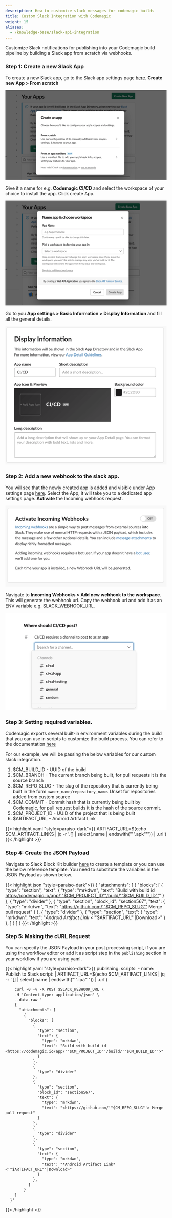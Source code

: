 ```yaml
---
description: How to customize slack messages for codemagic builds
title: Custom Slack Integration with Codemagic
weight: 15
aliases:
  - /knowledge-base/slack-api-integration
---
```


Customize Slack notifications for publishing into your Codemagic build pipeline by building a Slack app from scratch via webhooks.

### Step 1: Create a new Slack App

To create a new Slack app, go to the Slack app settings page [here](https://api.slack.com/apps). **Create new App > From scratch**

![Start from scratch](../uploads/choose-scratch-option.png)

Give it a name for e.g. **Codemagic CI/CD** and select the workspace of your choice to install the app.
Click create App.

![Create a new slack app](../uploads/create-new-slack-app.png)

Go to you **App settings > Basic Information > Display Information** and fill all the general details.

![Create a new slack app](../uploads/general-info.png)

### Step 2: Add a new webhook to the slack app.

You will see that the newly created app is added and visible under App settings page [here](https://api.slack.com/apps). Select the App, it will take you to a dedicated app settings page. **Activate** the Incoming webhook request.

![Create a new slack app](../uploads/incoming-webhooks.png)

Navigate to **Incoming Webhooks > Add new webhook to the workspace**. This will generate the webhook url. Copy the webhook url and add it as an ENV variable e.g. SLACK_WEBHOOK_URL.

![Create a new slack app](../uploads/webhooks-permission.png)

### Step 3: Setting required variables.

Codemagic exports several built-in environment variables during the build that you can use in scripts to customize the build process. You can refer to the documentation [here](../variables/environment-variables/)

For our example, we will be passing the below variables for our custom slack integration.

1. $CM_BUILD_ID - UUID of the build
2. $CM_BRANCH - The current branch being built, for pull requests it is the source branch
3. $CM_REPO_SLUG - The slug of the repository that is currently being built in the form `owner_name/repository_name`. Unset for repositories added from custom source
4. $CM_COMMIT - Commit hash that is currently being built by Codemagic, for pull request builds it is the hash of the source commit.
5. $CM_PROJECT_ID - UUID of the project that is being built
6. $ARTIFACT_URL - Android Artifact Link

{{< highlight yaml "style=paraiso-dark">}}
ARTIFACT_URL=$(echo $CM_ARTIFACT_LINKS | jq -r '.[] | select(.name | endswith("'".apk"'")) | .url')
{{< /highlight >}}

### Step 4: Create the JSON Payload

Navigate to Slack Block Kit builder [here](https://app.slack.com/block-kit-builder) to create a template or you can use the below reference template. You need to substitute the variables in the JSON Payload as shown below.

{{< highlight json "style=paraiso-dark">}}
{
  "attachments": [
    {
      "blocks": [
        {
          "type": "section",
          "text": {
            "type": "mrkdwn",
            "text": "Build with build id <https://codemagic.io/app/'"$CM_PROJECT_ID"'/build/'"$CM_BUILD_ID"'>"
          }
        },
        {
          "type": "divider"
        },
        {
          "type": "section",
          "block_id": "section567",
          "text": {
            "type": "mrkdwn",
            "text": "<https://github.com/'"$CM_REPO_SLUG"'> Merge pull request"
          }
        },
        {
          "type": "divider"
        },
        {
          "type": "section",
          "text": {
            "type": "mrkdwn",
            "text": "*Android Artifact Link* <'"$ARTIFACT_URL"'|Download>"
          }
        },
      ]
    }
  ]
}
{{< /highlight >}}

### Step 5: Making the cURL Request

You can specify the JSON Payload in your post processing script, if you are using the workflow editor or add it as script step in the `publishing` section in your workflow if you are using yaml.

{{< highlight yaml "style=paraiso-dark">}}
publishing:
  scripts: 
    - name: Publish to Slack
      script: | 
        ARTIFACT_URL=$(echo $CM_ARTIFACT_LINKS | jq -r '.[] | select(.name | endswith("'".ipa"'")) | .url')
        
        curl -0 -v -X POST $SLACK_WEBHOOK_URL \
        -H 'Content-type: application/json' \
        --data-raw '
        {
          "attachments": [
            {
              "blocks": [
                {
                  "type": "section",
                  "text": {
                    "type": "mrkdwn",
                    "text": "Build with build id <https://codemagic.io/app/'"$CM_PROJECT_ID"'/build/'"$CM_BUILD_ID"'>"
                  }
                },
                {
                  "type": "divider"
                },
                {
                  "type": "section",
                  "block_id": "section567",
                  "text": {
                    "type": "mrkdwn",
                    "text": "<https://github.com/'"$CM_REPO_SLUG"'> Merge pull request"
                  }
                },
                {
                  "type": "divider"
                },
                {
                  "type": "section",
                  "text": {
                    "type": "mrkdwn",
                    "text": "*Android Artifact Link* <'"$ARTIFACT_URL"'|Download>"
                  }
                },
              ]
            }
        ]
      }'
{{< /highlight >}}
